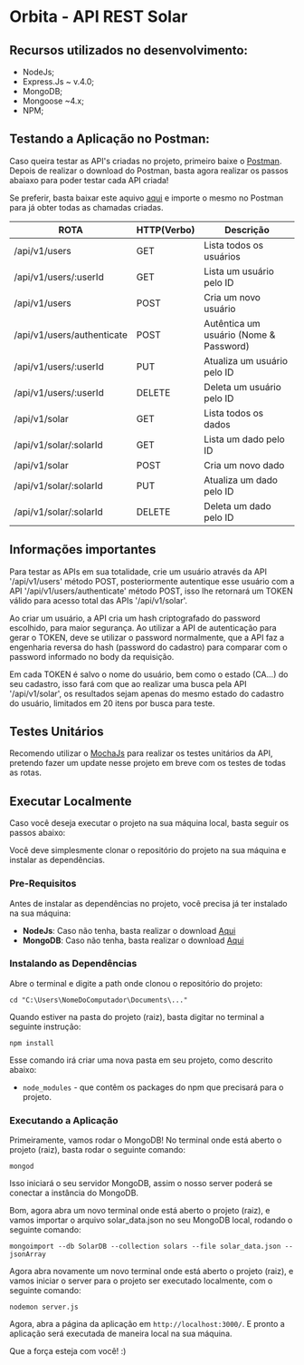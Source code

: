 # Orbita - API REST Solar

## Recursos utilizados no desenvolvimento:

- NodeJs;
- Express.Js ~ v.4.0;
- MongoDB;
- Mongoose ~4.x;
- NPM;

## Testando a Aplicação no Postman:

Caso queira testar as API's criadas no projeto, primeiro baixe o [Postman](https://chrome.google.com/webstore/detail/postman/fhbjgbiflinjbdggehcddcbncdddomop).
Depois de realizar o download do Postman, basta agora realizar os passos abaiaxo para 
poder testar cada API criada!

Se preferir, basta baixar este aquivo [aqui](https://github.com/juliosalina/orbita_apirest/blob/master/Solar_API_Rest.postman_collection.json) e importe o mesmo no Postman para já obter todas as chamadas criadas.

  ROTA                          |     HTTP(Verbo)   |      Descrição                           | 
--------------------------------| ----------------- | -----------------------------------------| 
/api/v1/users                   |       GET         | Lista todos os usuários                  |
/api/v1/users/:userId           |       GET         | Lista um usuário pelo ID                 | 
/api/v1/users                   |       POST        | Cria um novo usuário                     | 
/api/v1/users/authenticate      |       POST        | Autêntica um usuário (Nome & Password)   | 
/api/v1/users/:userId           |       PUT         | Atualiza um usuário pelo ID              | 
/api/v1/users/:userId           |       DELETE      | Deleta um usuário pelo ID                | 
/api/v1/solar                   |       GET         | Lista todos os dados                     |
/api/v1/solar/:solarId          |       GET         | Lista um dado pelo ID                    | 
/api/v1/solar                   |       POST        | Cria um novo dado                        | 
/api/v1/solar/:solarId          |       PUT         | Atualiza um dado pelo ID                 | 
/api/v1/solar/:solarId          |       DELETE      | Deleta um dado pelo ID                   | 

## Informações importantes

Para testar as APIs em sua totalidade, crie um usuário através da API '/api/v1/users' método POST, posteriormente autentique esse usuário com a API '/api/v1/users/authenticate' método POST, isso lhe retornará um TOKEN válido para acesso total das APIs '/api/v1/solar'. 

Ao criar um usuário, a API cria um hash criptografado do password escolhido, para maior segurança. Ao utilizar a API de autenticação para gerar o TOKEN, deve se utilizar o password normalmente, que a API faz a engenharia reversa do hash (password do cadastro) para comparar com o password informado no body da requisição.

Em cada TOKEN é salvo o nome do usuário, bem como o estado (CA...) do seu cadastro, isso fará com que ao realizar uma busca pela API '/api/v1/solar', os resultados sejam apenas do mesmo estado do cadastro do usuário, limitados em 20 itens por busca para teste.

## Testes Unitários

Recomendo utilizar o [MochaJs](https://mochajs.org/) para realizar os testes unitários da API, pretendo fazer um update nesse projeto em breve com os testes de todas as rotas.

## Executar Localmente

Caso você deseja executar o projeto na sua máquina local, basta seguir os passos abaixo:

Você deve simplesmente clonar o repositório do projeto na sua máquina e instalar as dependências.

### Pre-Requisitos

Antes de instalar as dependências no projeto, você precisa já ter instalado na sua máquina:

* **NodeJs**: Caso não tenha, basta realizar o download [Aqui](https://nodejs.org/en/)
* **MongoDB**: Caso não tenha, basta realizar o download [Aqui](https://docs.mongodb.com/manual/installation/)

### Instalando as Dependências

Abre o terminal e digite a path onde clonou o repositório do projeto:

```
cd "C:\Users\NomeDoComputador\Documents\..."
```

Quando estiver na pasta do projeto (raiz), basta digitar no terminal a seguinte instrução:

```
npm install
```

Esse comando irá criar uma nova pasta em seu projeto, como descrito abaixo:

* `node_modules` - que contêm os packages do npm que precisará para o projeto.

### Executando a Aplicação

Primeiramente, vamos rodar o MongoDB! No terminal onde está aberto o projeto (raiz), basta rodar o seguinte comando:

```
mongod
```

Isso iniciará o seu servidor MongoDB, assim o nosso server poderá se conectar a instância do MongoDB.

Bom, agora abra um novo terminal onde está aberto o projeto (raiz), e vamos importar o arquivo solar_data.json no seu MongoDB local, rodando o seguinte comando:

```
mongoimport --db SolarDB --collection solars --file solar_data.json --jsonArray
```

Agora abra novamente um novo terminal onde está aberto o projeto (raiz), e vamos iniciar o server para o projeto ser executado localmente, com o seguinte comando:

```
nodemon server.js
```

Agora, abra a página da aplicação em `http://localhost:3000/`. E pronto a aplicação será executada de maneira local na sua máquina.

Que a força esteja com você! :)
